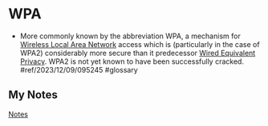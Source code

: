 # WPA
- More commonly known by the abbreviation WPA, a mechanism for [Wireless Local Area Network](wlan.md) access which is (particularly in the case of WPA2) considerably more secure than it predecessor [Wired Equivalent Privacy](wep.md). WPA2 is not yet known to have been successfully cracked. #ref/2023/12/09/095245 #glossary 
## My Notes
[Notes](mynotes/wpa-notes.md)
